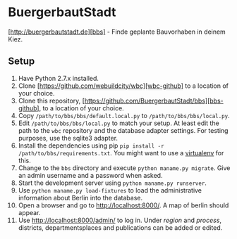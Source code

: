 BuergerbautStadt
================

[http://buergerbautstadt.de][bbs] - Finde geplante Bauvorhaben in deinem Kiez.

## Setup

1. Have Python 2.7.x installed.
2. Clone [https://github.com/webuildcity/wbc][wbc-github] to a location of your choice.
3. Clone this repository, [https://github.com/BuergerbautStadt/bbs][bbs-github], to a location of your choice.
4. Copy `/path/to/bbs/bbs/default.local.py` to `/path/to/bbs/bbs/local.py`.
5. Edit `/path/to/bbs/bbs/local.py` to match your setup. At least edit the path to the `wbc` repository and the database adapter settings. For testing purposes, use the sqlite3 adapter.
6. Install the dependencies using pip `pip install -r /path/to/bbs/requirements.txt`. You might want to use a [virtualenv][virtualenv] for this.
7. Change to the `bbs` directory and execute `python maname.py migrate`. Give an admin username and a password when asked.
8. Start the development server using `python maname.py runserver`.
10. Use `python maname.py load-fixtures` to load the administrative information about Berlin into the database.
11. Open a browser and go to [http://localhost:8000/][bbs-home]. A map of berlin should appear.
12. Use [http://localhost:8000/admin/][bbs-admin] to log in. Under *region* and *process*, districts, departmentsplaces and publications can be added or edited.

[bbs]: http://buergerbautstadt.de
[bbs-github]: https://github.com/BuergerbautStadt/bbs
[wbc-github]: https://github.com/webuildcity/wbc
[django]: https://docs.djangoproject.com/en/1.8/
[virtualenv]: https://virtualenv.pypa.io/en/latest/
[bbs-home]: http://localhost:8000/
[bbs-admin]: http://localhost:8000/admin/
